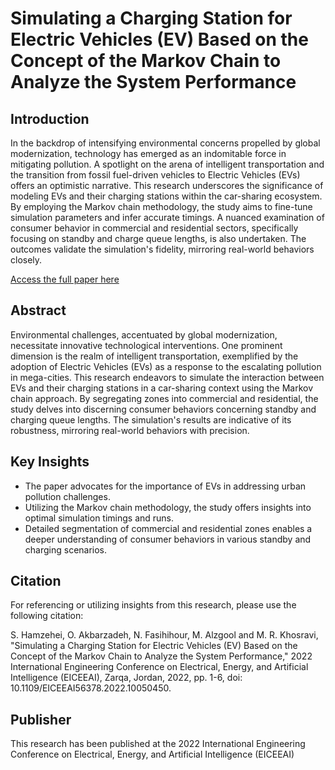 # Simulating a Charging Station for Electric Vehicles (EV) Based on the Concept of the Markov Chain to Analyze the System Performance

## Introduction
In the backdrop of intensifying environmental concerns propelled by global modernization, technology has emerged as an indomitable force in mitigating pollution. A spotlight on the arena of intelligent transportation and the transition from fossil fuel-driven vehicles to Electric Vehicles (EVs) offers an optimistic narrative. This research underscores the significance of modeling EVs and their charging stations within the car-sharing ecosystem. By employing the Markov chain methodology, the study aims to fine-tune simulation parameters and infer accurate timings. A nuanced examination of consumer behavior in commercial and residential sectors, specifically focusing on standby and charge queue lengths, is also undertaken. The outcomes validate the simulation's fidelity, mirroring real-world behaviors closely.

[Access the full paper here](https://ieeexplore.ieee.org/abstract/document/10050450)

## Abstract
Environmental challenges, accentuated by global modernization, necessitate innovative technological interventions. One prominent dimension is the realm of intelligent transportation, exemplified by the adoption of Electric Vehicles (EVs) as a response to the escalating pollution in mega-cities. This research endeavors to simulate the interaction between EVs and their charging stations in a car-sharing context using the Markov chain approach. By segregating zones into commercial and residential, the study delves into discerning consumer behaviors concerning standby and charging queue lengths. The simulation's results are indicative of its robustness, mirroring real-world behaviors with precision.

## Key Insights
- The paper advocates for the importance of EVs in addressing urban pollution challenges.
- Utilizing the Markov chain methodology, the study offers insights into optimal simulation timings and runs.
- Detailed segmentation of commercial and residential zones enables a deeper understanding of consumer behaviors in various standby and charging scenarios.

## Citation
For referencing or utilizing insights from this research, please use the following citation:

S. Hamzehei, O. Akbarzadeh, N. Fasihihour, M. Alzgool and M. R. Khosravi, "Simulating a Charging Station for Electric Vehicles (EV) Based on the Concept of the Markov Chain to Analyze the System Performance," 2022 International Engineering Conference on Electrical, Energy, and Artificial Intelligence (EICEEAI), Zarqa, Jordan, 2022, pp. 1-6, doi: 10.1109/EICEEAI56378.2022.10050450.



## Publisher
This research has been published at the 2022 International Engineering Conference on Electrical, Energy, and Artificial Intelligence (EICEEAI)
